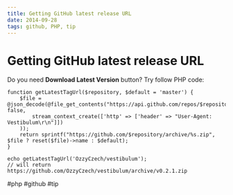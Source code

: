 ```yaml
---
title: Getting GitHub latest release URL
date: 2014-09-28
tags: github, PHP, tip
---
```


# Getting GitHub latest release URL

Do you need **Download Latest Version** button? Try follow PHP code:

```
function getLatestTagUrl($repository, $default = 'master') {
    $file = @json_decode(@file_get_contents("https://api.github.com/repos/$repository/tags", false,
        stream_context_create(['http' => ['header' => "User-Agent: Vestibulum\r\n"]])
    ));
    return sprintf("https://github.com/$repository/archive/%s.zip", $file ? reset($file)->name : $default);
}

echo getLatestTagUrl('OzzyCzech/vestibulum');
// will return https://github.com/OzzyCzech/vestibulum/archive/v0.2.1.zip
```

 #php #github #tip
